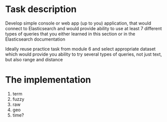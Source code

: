 # Task description

Develop simple console or web app (up to you) application, that would connect to Elasticsearch and would provide ability to use at least 7 different types of queries that you either learned in this section or in the Elasticsearch documentation

Ideally reuse practice task from module 6 and select appropriate dataset which would provide you ability to try several types of queries, not just text, but also range and distance

# The implementation

1. term
2. fuzzy
3. raw
4. geo
5. time?

